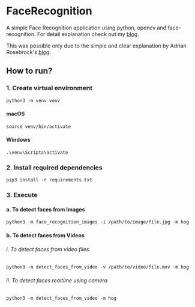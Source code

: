 # FaceRecognition

A simple Face Recognition application using python, opencv and face-recognition. For detail explanation check out my [blog](https://bumblebee2196.netlify.app/face-recognition-using-python-and-opencv/).

This was possible only due to the simple and clear explanation by Adrian Rosebrock's [blog](https://www.pyimagesearch.com/2018/06/18/face-recognition-with-opencv-python-and-deep-learning/).

## How to run?

### 1. Create virtual environment

```shell
python3 -m venv venv
```

#### macOS
```shell
source venv/bin/activate
```

#### Windows
```shell
.\venv\Scripts\activate
```

### 2. Install required dependencies

```shell
pip3 install -r requirements.txt
```

### 3. Execute

#### a. To detect faces from Images
```shell
python3 -m face_recognition_images -i /path/to/image/file.jpg -m hog
```

#### b. To detect faces from Videos

###### i. To detect faces from video files
```shell
python3 -m detect_faces_from_video -v /path/to/video/file.mov -m hog
```

###### ii. To detect faces realtime using camera
```shell
python3 -m detect_faces_from_video -m hog
```
